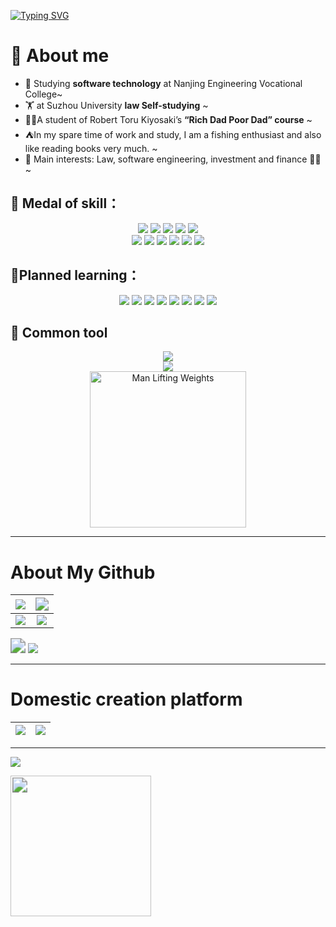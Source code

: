 <a href="https://git.io/typing-svg"><img src="https://readme-typing-svg.demolab.com?font=Fira+Code&pause=1000&color=2168F7&center=%E7%9C%9F&vCenter=%E7%9C%9F&multiline=true&repeat=%E7%9C%9F&width=788&height=88&lines=Hi%EF%BC%81%F0%9F%91%8B%F0%9F%91%8B%F0%9F%91%8B+I'm+draper-crypto.;I+want+to+change+the+future+through+artificial+intelligence.;Create+epoch-making+products." alt="Typing SVG" /></a>

# 🎉 About me

- 🔭 Studying **software technology** at Nanjing Engineering Vocational College~
- 🏋 at Suzhou University **law Self-studying** ~
- 👨‍💻A student of Robert Toru Kiyosaki’s **“Rich Dad Poor Dad” course** ~
- ⛺️In my spare time of work and study, I am a fishing enthusiast and also like reading books very much. ~
- 📨 Main interests: Law, software engineering, investment and finance 👏🏻 ~



## 🧠 Medal of skill：

<div align="center">   
    <img src="https://img.shields.io/badge/JavaScript-F7DF1E?logo=javascript&logoColor=000&style=flat">   
    <img src="https://img.shields.io/badge/HTML5-E34F26?logo=html5&logoColor=fff&style=flat">   
    <img src="https://img.shields.io/badge/CSS3-1572B6?logo=css3&logoColor=fff&style=flat">     
    <img src="https://img.shields.io/badge/Python-3776AB?logo=python&logoColor=fff&style=flat">   
    <img src="https://img.shields.io/badge/C-A8B9CC?logo=c&logoColor=fff&style=flat">   
</div> 
<div align="center">
    <img src="https://img.shields.io/badge/Spring-6DB33F?logo=spring&logoColor=fff&style=flat"> 
    <img src="https://img.shields.io/badge/-Node.js-3C873A?style=flat&logo=Node.js&logoColor=white">   
    <img src="https://img.shields.io/badge/Vue.js-4FC08D?logo=vuedotjs&logoColor=fff&style=flat">
    <img src="https://img.shields.io/badge/jQuery-0769AD?logo=jquery&logoColor=fff&style=flat">   
    <img src="https://img.shields.io/badge/-Docker-218bea?style=flat&logo=docker&logoColor=white">   
    <img src="https://img.shields.io/badge/-Github-black?style=flat&logo=github">   
</div>


## 💪Planned learning：

<div align="center">
     <img src="https://img.shields.io/badge/-Webpack-%232C3A42?style=flat-square&logo=webpack">   
    <img src="https://img.shields.io/badge/C%2B%2B-00599C?logo=cplusplus&logoColor=fff&style=flat">   
    <img src="https://img.shields.io/badge/C%20Sharp-239120?logo=csharp&logoColor=fff&style=flat">     
    <img src="https://img.shields.io/badge/PHP-777BB4?logo=php&logoColor=fff&style=flat">   
    <img src="https://img.shields.io/badge/TypeScript-3178C6?logo=typescript&logoColor=fff&style=flat">   
    <img src="https://img.shields.io/badge/-Graphql-cf1322?style=flat&logo=graphql&logoColor=white"> 
    <img src="https://img.shields.io/badge/Android-3DDC84?logo=android&logoColor=fff&style=flat"> 
    <img src="https://img.shields.io/badge/Three.js-092E20?logo=threedotjs&logoColor=fff&style=flat"> 
</div>


## 🧰 Common tool

<div align="center">
<img src="https://skillicons.dev/icons?i=idea,mysql,vscode,visualstudio,vue&theme=light" /><br>
<img src="https://skillicons.dev/icons?i=pr,au,ps,github,githubactions,md,postman" /><br>
<img src="https://cdn.jsdelivr.net/gh/sun0225SUN/sun0225SUN/assets/images/man.png" alt="Man Lifting Weights" width="250" height="250" />
</div>




-----

# About My Github

| <img src="https://metrics.lecoq.io/Draper-crypto?template=classic&base=header%2C%20activity%2C%20community%2C%20repositories%2C%20metadata&base.indepth=false&base.hireable=false&base.skip=false&config.timezone=Asia%2FSingapore"> | <img src="https://github-readme-stats.vercel.app/api/top-langs/?username=Draper-crypto" style="zoom:130%;" /> |
| :----------------------------------------------------------: | :----------------------------------------------------------: |
| <img src="https://streak-stats.demolab.com/?user=Draper-crypto"> | <img src="https://github-readme-stats.vercel.app/api?username=Draper-crypto&show_icons=true&theme=flag-india"> |

<img src="https://github-profile-trophy.vercel.app/?username=Draper-crypto&row=1&column=6&theme=flat&margin-w=50&margin-h=50&no-bg=true&no-frame=true&quot;" style="zoom:150%;" />

<img src="https://github-readme-activity-graph.vercel.app/graph?username=Draper-crypto&theme=react-dark">

-----

# Domestic creation platform

| ![](https://stats.justsong.cn/api/zhihu?username=draper-crypto&theme=light&lang=zh-CN) | ![](https://stats.justsong.cn/api/csdn?id=Suprman88&theme=light&lang=zh-CN) |
| :----------------------------------------------------------: | :----------------------------------------------------------: |

-----


![](https://cdn.jsdelivr.net/gh/sun0225SUN/sun0225SUN/assets/images/icon.png)



<img width="150" src="https://cdn.jsdelivr.net/gh/sun0225SUN/sun0225SUN/assets/images/cxyduck.gif" style="zoom:150%;" />
